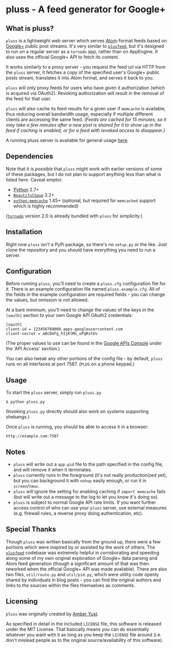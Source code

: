 pluss - A feed generator for Google+
======================================

What is pluss?
----------------

`pluss` is a lightweight web server which serves [Atom][6]-format feeds based on [Google+][5] public post streams. It's very similar to [`plusfeed`][7], but it's designed to run on a regular server as a `tornado` app, rather than on AppEngine. It also uses the official Google+ API to fetch its content.

It works similarly to a proxy server - you request the feed url via HTTP from the `pluss` server, it fetches a copy of the specified user's Google+ public posts stream, translates it into Atom format, and serves it back to you.

`pluss` will only proxy feeds for users who have given it authorization (which is acquired via OAuth2). Revoking authorization will result in the removal of the feed for that user.

`pluss` will also cache its feed results for a given user if `memcache` is available, thus reducing overall bandwidth usage, especially if multiple different clients are accessing the same feed. *(Feeds are cached for 15 minutes, so it may take a few minutes after a new post is shared for it to show up in the feed if caching is enabled, or for a feed with revoked access to disappear.)*

A running pluss server is available for general usage [here](http://pluss.aiiane.com).

Dependencies
------------

Note that it is *possible* that `pluss` might work with earlier versions of some of these packages, but I do not plan to support anything less than what is listed here. Caveat emptor.

 - [Python][3] 2.7+
 - [`BeautifulSoup`][2] 3.2+
 - [`python-memcache`][4] 1.45+ (optional, but required for `memcached` support which is highly recommended)

([`tornado`][1] version 2.0 is already bundled with `pluss` for simplicity.)

Installation
------------

Right now `pluss` isn't a PyPi package, so there's no `setup.py` or the like. Just clone the repository and you should have everything you need to run a server.

Configuration
-------------

Before running `pluss`, you'll need to create a `pluss.cfg` configuration file for it. There is an example configuration file named `pluss.example.cfg`. All of the fields
in the example configuration are required fields - you can change the values, but omission is not allowed.

At a bare minimum, you'll need to change the values of the keys in the `[oauth]` section to your own Google API OAuth2 credentials:

    [oauth]
    client-id = 123456789000.apps.googleusercontent.com
	client-secret = aBcDeFg_hIjKlMn_oPqRstUv

(The proper values to use can be found in the [Google APIs Console][9] under the 'API Access' section.)

You can also tweak any other portions of the config file - by default, `pluss` runs on all interfaces at port 7587. (`PLUS` on a phone keypad.)

Usage
-----

To start the `pluss` server, simply run `pluss.py`

    $ python pluss.py

(Invoking `pluss.py` directly should also work on systems supporting shebangs.)

Once `pluss` is running, you should be able to access it in a browser:

    http://example.com:7587

Notes
-----

 - `pluss` will write out a `app.pid` file to the path specified in the config file, and will remove it when it terminates.
 - `pluss` currently runs in the foreground (it's not really productionized yet), but you can background it with `nohup` easily enough, or run it in `screen`/`tmux`.
 - `pluss` will ignore the setting for enabling caching if `import memcache` fails (but will write out a message to the log to let you know it's doing so).
 - `pluss` is subject to normal Google API rate limits. If you want further access control of who can use your `pluss` server, use external measures (e.g. firewall rules, a reverse proxy doing authentication, etc).

Special Thanks
--------------

Though `pluss` was written basically from the ground up, there were a few portions which were inspired by or assisted by the work of others. The [`plusfeed`][7] codebase was extremely helpful in corroborating and speeding along some of my own original exploration of Google+ data parsing and Atom feed generation (though a significant amount of that was then reworked when the official Google+ API was made available). There are also two files, `util/route.py` and `util/pid.py`, which were utility code openly shared by individuals in blog posts - you can find the original authors and links to the sources within the files themselves as comments.

Licensing
---------

`pluss` was originally created by [Amber Yust][8].

As specified in detail in the included `LICENSE` file, this software is released under the MIT License. That basically means you can do essentially whatever you want with it as long as you keep the `LICENSE` file around (i.e. don't mislead people as to the original source/availability of this software).

 [1]: http://www.tornadoweb.org/
 [2]: http://www.crummy.com/software/BeautifulSoup/
 [3]: http://python.org/
 [4]: http://www.tummy.com/Community/software/python-memcached/
 [5]: http://plus.google.com
 [6]: http://en.wikipedia.org/wiki/Atom_%28standard%29
 [7]: https://github.com/russellbeattie/plusfeed
 [8]: https://github.com/ayust
 [9]: https://code.google.com/apis/console/
